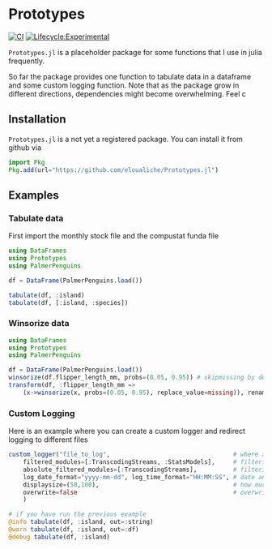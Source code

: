 # Prototypes

[![CI](https://github.com/eloualiche/Prototypes.jl/actions/workflows/CI.yml/badge.svg)](https://github.com/eloualiche/Prototypes.jl/actions/workflows/CI.yml)
[![Lifecycle:Experimental](https://img.shields.io/badge/Lifecycle-Experimental-339999)](https://github.com/eloualiche/Prototypes.jl/actions/workflows/CI.yml)


`Prototypes.jl` is a placeholder package for some functions that I use in julia frequently.

So far the package provides one function to tabulate data in a dataframe and some custom logging function.
Note that as the package grow in different directions, dependencies might become overwhelming. Feel  c 

## Installation

`Prototypes.jl` is a not yet a registered package.
You can install it from github  via

```julia
import Pkg
Pkg.add(url="https://github.com/eloualiche/Prototypes.jl")
```

## Examples


### Tabulate data

First import the monthly stock file and the compustat funda file
```julia
using DataFrames
using Prototypes
using PalmerPenguins

df = DataFrame(PalmerPenguins.load())

tabulate(df, :island)
tabulate(df, [:island, :species])
```

### Winsorize data

```julia
using DataFrames
using Prototypes
using PalmerPenguins

df = DataFrame(PalmerPenguins.load())
winsorize(df.flipper_length_mm, probs=(0.05, 0.95)) # skipmissing by default
transform(df, :flipper_length_mm => 
    (x->winsorize(x, probs=(0.05, 0.95), replace_value=missing)), renamecols=false)
```

### Custom Logging

Here is an example where you can create a custom logger and redirect logging to different files
```julia
custom_logger("file_to_log",                                  # where are the files generated
    filtered_modules=[:TranscodingStreams, :StatsModels],     # filtering msg only for debug
    absolute_filtered_modules=[:TranscodingStreams],          # filtering msg for all
    log_date_format="yyyy-mm-dd", log_time_format="HH:MM:SS", # date and time formatting
    displaysize=(50,100),                                     # how much to show
    overwrite=false                                           # overwrite old logs
    )

# if you have run the previous example
@info tabulate(df, :island, out=:string)
@warn tabulate(df, :island, out=:df)
@debug tabulate(df, :island)
```
